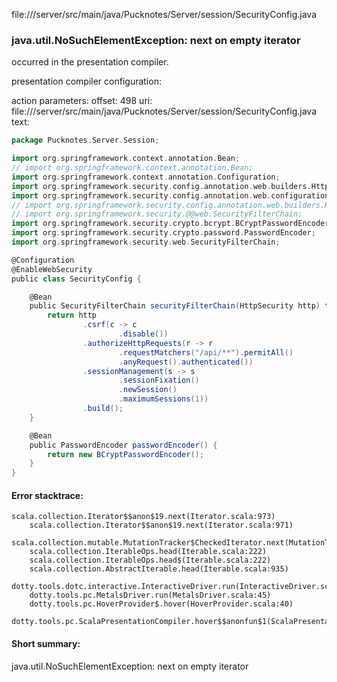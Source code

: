file://<WORKSPACE>/server/src/main/java/Pucknotes/Server/session/SecurityConfig.java
### java.util.NoSuchElementException: next on empty iterator

occurred in the presentation compiler.

presentation compiler configuration:


action parameters:
offset: 498
uri: file://<WORKSPACE>/server/src/main/java/Pucknotes/Server/session/SecurityConfig.java
text:
```scala
package Pucknotes.Server.Session;

import org.springframework.context.annotation.Bean;
// import org.springframework.context.annotation.Bean;
import org.springframework.context.annotation.Configuration;
import org.springframework.security.config.annotation.web.builders.HttpSecurity;
import org.springframework.security.config.annotation.web.configuration.EnableWebSecurity;
// import org.springframework.security.config.annotation.web.builders.HttpSecurity;
// import org.springframework.security.@@web.SecurityFilterChain;
import org.springframework.security.crypto.bcrypt.BCryptPasswordEncoder;
import org.springframework.security.crypto.password.PasswordEncoder;
import org.springframework.security.web.SecurityFilterChain;

@Configuration
@EnableWebSecurity
public class SecurityConfig {

    @Bean
    public SecurityFilterChain securityFilterChain(HttpSecurity http) throws Exception {
        return http
                .csrf(c -> c
                        .disable())
                .authorizeHttpRequests(r -> r
                        .requestMatchers("/api/**").permitAll()
                        .anyRequest().authenticated())
                .sessionManagement(s -> s
                        .sessionFixation()
                        .newSession()
                        .maximumSessions(1))
                .build();
    }

    @Bean
    public PasswordEncoder passwordEncoder() {
        return new BCryptPasswordEncoder();
    }
}

```



#### Error stacktrace:

```
scala.collection.Iterator$$anon$19.next(Iterator.scala:973)
	scala.collection.Iterator$$anon$19.next(Iterator.scala:971)
	scala.collection.mutable.MutationTracker$CheckedIterator.next(MutationTracker.scala:76)
	scala.collection.IterableOps.head(Iterable.scala:222)
	scala.collection.IterableOps.head$(Iterable.scala:222)
	scala.collection.AbstractIterable.head(Iterable.scala:935)
	dotty.tools.dotc.interactive.InteractiveDriver.run(InteractiveDriver.scala:164)
	dotty.tools.pc.MetalsDriver.run(MetalsDriver.scala:45)
	dotty.tools.pc.HoverProvider$.hover(HoverProvider.scala:40)
	dotty.tools.pc.ScalaPresentationCompiler.hover$$anonfun$1(ScalaPresentationCompiler.scala:376)
```
#### Short summary: 

java.util.NoSuchElementException: next on empty iterator